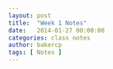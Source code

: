 ```yaml
---
layout: post
title:  "Week 1 Notes"
date:   2014-01-27 00:00:00
categories: class notes
author: bakercp
tags: [ Notes ]
---
```



